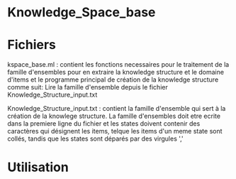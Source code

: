 # Knowledge_Space_base
# Fichiers
kspace_base.ml :
		contient les fonctions necessaires pour le traitement de la famille d'ensembles pour en extraire la knowledge structure et le domaine d'items et le programme principal de création de la knowledge structure comme suit: Lire la famille d'ensemble depuis le fichier  Knowledge_Structure_input.txt
			
Knowledge_Structure_input.txt : 
		contient la famille d'ensemble qui sert à la création de la knowlege structure. La famille d'ensembles doit etre ecrite dans la premiere ligne du fichier et les states doivent contenir des caractères qui désignent les items, telque les items d'un meme state sont collés, tandis que les states sont déparés par des virgules ','

# Utilisation 
